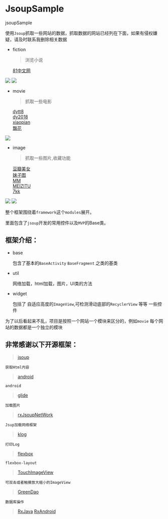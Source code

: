 # JsoupSample
jsoupSample

使用`Jsoup`抓取一些网站的数据，抓取数据的网站已经列在下面，如果有侵权嫌疑，请及时联系我删除相关数据

* fiction

	>浏览小说
	
	[81中文网](http://www.81zw.com/book/8012/)<br>

![](https://github.com/7449/JsoupSample/blob/master/screenshot/fiction_zw.gif)
![](https://github.com/7449/JsoupSample/blob/master/screenshot/fiction_search.gif)
		
* movie

	>抓取一些电影
	
	[dytt8](http://www.dytt8.net/index.htm)<br>
	[dy2018](http://www.dy2018.com/)<br>
	[xiaopian](http://www.xiaopian.com/html/)<br>
	[飘花](http://www.piaohua.com)<br>
	
![](https://github.com/7449/JsoupSample/blob/master/screenshot/movie.gif)

* image

	>抓取一些图片,收藏功能
	
	[豆瓣美女](http://www.dbmeinv.com/)<br>
	[妹子图](http://www.mzitu.com/)<br>
	[MM](http://www.mmjpg.com/)</br>
	[MEIZITU](http://www.meizitu.com/)</br>
	[7kk](http://m.7kk.com/)<br>

![](https://github.com/7449/JsoupSample/blob/master/screenshot/image.gif)
![](https://github.com/7449/JsoupSample/blob/master/screenshot/image_search.gif)
	
整个框架围绕着`framework`这个`modules`展开。

里面包含了`jsoup`开发的常用控件以及`MVP`的Base类。

## 框架介绍：

* base

	包含了基本的`BaseActivity` `BaseFragment` 之类的基类
	
* util

	网络加载，html加载，图片，UI类的方法
	
* widget

	包括了 自适应高度的`ImageView`,可检测滑动底部的`RecyclerView` 等等 一些控件
	

为了以后看起来不乱，项目是按照一个网站一个模块来区分的，例如`movie` 每个网站的数据都是一个独立的模块

## 非常感谢以下开源框架：

> [jsoup](http://www.open-open.com/jsoup/)

	获取Html内容

> [android](https://developer.android.com/index.html)
		
	android
		
> [glide](https://github.com/bumptech/glide)
		
	加载图片
		
> [rxJsoupNetWork](https://github.com/7449/RxNetWork/tree/RxJsoupNetWork)

	Jsup加载网络框架
	
> [klog](https://github.com/ZhaoKaiQiang/KLog)

    打印Log
	
> [flexbox](https://github.com/google/flexbox-layout)

    flexbox-layout
	
> [TouchImageView](https://github.com/MikeOrtiz/TouchImageView)

    可双击或者触摸放大缩小的ImageView

> [GreenDao](https://github.com/greenrobot/greenDAO)

    数据库操作
    
> [RxJava](https://github.com/ReactiveX/RxJava)
> [RxAndroid](https://github.com/ReactiveX/RxAndroid)
